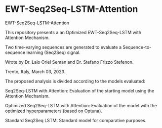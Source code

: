 # EWT-Seq2Seq-LSTM-Attention
EWT-Seq2Seq-LSTM-Attention

This repository presents a an Optimized EWT-Seq2Seq-LSTM with Attention Mechanism.

Two time-varying sequences are generated to evaluate a Sequence-to-sequence learning (Seq2Seq) signal.


Wrote by Dr. Laio Oriel Seman and Dr. Stefano Frizzo Stefenon.

Trento, Italy, March 03, 2023.

The proposed analysis is divided according to the models evaluated:

Seq2Seq-LSTM with Attention: Evaluation of the starting model using the Attention Mechanism.

Optimized Seq2Seq-LSTM with Attention: Evaluation of the model with the optimized hyperparameters (based on Optuna).

Standard Seq2Seq LSTM: Standard model for comparative purposes.
